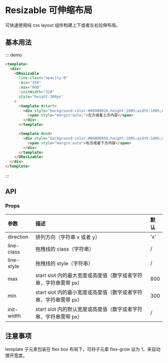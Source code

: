 # Resizable 可伸缩布局

可快速使用纯 css layout 组件构建上下或者左右拉伸布局。

## 基本用法

::: demo

```html
<template>
  <div>
    <DResizable
      line-class="opacity-0"
      :min="250"
      :max="600"
      :initWidth="320"
      style="height:300px"
    >
      <template #start>
        <div style="background-color:#00000026;height:100%;width:100%;display:flex">
          <span style="margin:auto;">左方或者上方内容</span>
        </div>
      </template>

      <template #end>
        <div style="background-color:#00000056;height:100%;width:100%;display:flex">
          <span style="margin:auto">右方或者下方内容</span>
        </div>
      </template>
    </DResizable>
  </div>
</template>

```

:::

## API

### Props

| 参数       | 描述                                                             | 默认 |
| :--------- | :--------------------------------------------------------------- | :--- |
| direction  | 排列方向（字符串 x 或者 y）                                      | 'x'  |
| line-class | 拖拽线的 class（字符串）                                         | /    |
| line-style | 拖拽线的 style（字符串）                                         | /    |
| max        | start slot 内的最大宽度或高度值（数字或者字符串，字符串需带 px） | 800    |
| min        | start slot 内的最小宽度或高度值（数字或者字符串，字符串需带 px） | 300    |
| init-width | start slot 内的默认宽度或高度值（数字或者字符串，字符串需带 px） | /    |

## 注意事项

template 子元素包装在 flex box 布局下，可将子元素 flex-grow 设为 1，来自动撑开宽度。
